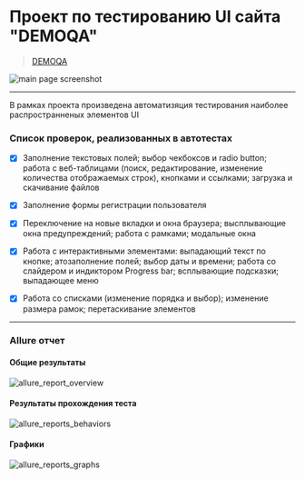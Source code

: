 # Проект по тестированию UI сайта "DEMOQA"
> <a target="_blank" href="https://demoqa.com/">DEMOQA</a>

![main page screenshot](/automation-_qa_project_art/picture/main_page.jpg)

----

В рамках проекта произведена автоматизяция тестирования наиболее распространненых элементов UI



### Список проверок, реализованных в автотестах

- [x] Заполнение текстовых полей; выбор чекбоксов и radio button; работа с веб-таблицами (поиск, редактирование, изменение количества отображаемых строк), кнопками и ссылками; загрузка и скачивание файлов
- [x] Заполнение формы регистрации пользователя
- [x] Переключение на новые вкладки и окна браузера; высплывающие окна предупреждений; работа с рамками; модальные окна
- [x] Работа с интерактивными элементами: выпадающий текст по кнопке; атозаполнение полей; выбор даты и времени; работа со слайдером и индиктором Progress bar; всплывающие подсказки; выпадающее меню
- [x] Работа со списками (изменение порядка и выбор); изменение размера рамок; перетаскивание элементов



----

### Allure отчет
#### Общие результаты 
![allure_report_overview](automation_qa_project_art/picture/allure_report_overview.png)

#### Результаты прохождения теста
![allure_reports_behaviors](automation_qa_project_art/picture/allure_reports_behaviors.png)

#### Графики

![allure_reports_graphs](automation_qa_project_art/picture/alluere_reports_graphs_1.png)

